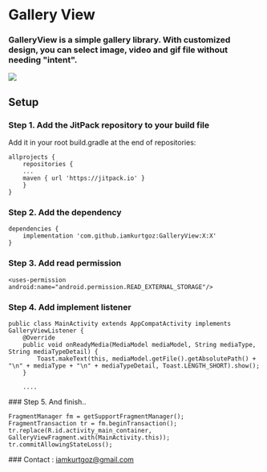 # Gallery View
### GalleryView is a simple gallery library. With customized design, you can select image, video and gif file without needing "intent".

[![](https://jitpack.io/v/iamkurtgoz/GalleryView.svg)](https://jitpack.io/#iamkurtgoz/GalleryView)

## Setup
### Step 1. Add the JitPack repository to your build file
Add it in your root build.gradle at the end of repositories:
```
allprojects {
    repositories {
    ...
    maven { url 'https://jitpack.io' }
    }
}
```
### Step 2. Add the dependency
```
dependencies {
    implementation 'com.github.iamkurtgoz:GalleryView:X:X'
}
```
### Step 3. Add read permission
```
<uses-permission android:name="android.permission.READ_EXTERNAL_STORAGE"/>
```

### Step 4. Add implement listener
```
public class MainActivity extends AppCompatActivity implements GalleryViewListener {
    @Override
    public void onReadyMedia(MediaModel mediaModel, String mediaType, String mediaTypeDetail) {
        Toast.makeText(this, mediaModel.getFile().getAbsolutePath() + "\n" + mediaType + "\n" + mediaTypeDetail, Toast.LENGTH_SHORT).show();
    }
    
    ....
```
### Step 5. And finish..
```
FragmentManager fm = getSupportFragmentManager();
FragmentTransaction tr = fm.beginTransaction();
tr.replace(R.id.activity_main_container, GalleryViewFragment.with(MainActivity.this));
tr.commitAllowingStateLoss();
```
### Contact : iamkurtgoz@gmail.com
